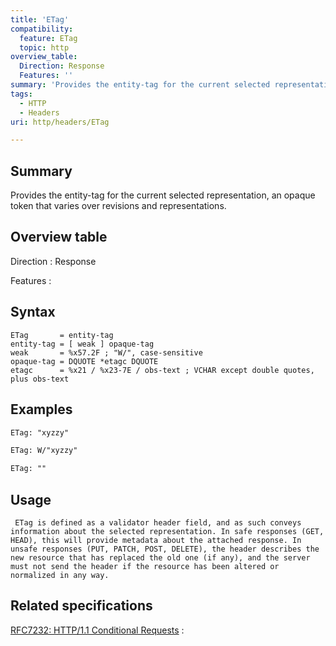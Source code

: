 ```yaml
---
title: 'ETag'
compatibility:
  feature: ETag
  topic: http
overview_table:
  Direction: Response
  Features: ''
summary: 'Provides the entity-tag for the current selected representation, an opaque token that varies over revisions and representations.'
tags:
  - HTTP
  - Headers
uri: http/headers/ETag

---
```

## Summary

Provides the entity-tag for the current selected representation, an opaque token that varies over revisions and representations.

## Overview table

Direction
:   Response

Features
:

## Syntax

    ETag       = entity-tag
    entity-tag = [ weak ] opaque-tag
    weak       = %x57.2F ; "W/", case-sensitive
    opaque-tag = DQUOTE *etagc DQUOTE
    etagc      = %x21 / %x23-7E / obs-text ; VCHAR except double quotes, plus obs-text

## Examples

``` html
ETag: "xyzzy"
```

``` html
ETag: W/"xyzzy"
```

``` html
ETag: ""
```

## Usage

     ETag is defined as a validator header field, and as such conveys information about the selected representation. In safe responses (GET, HEAD), this will provide metadata about the attached response. In unsafe responses (PUT, PATCH, POST, DELETE), the header describes the new resource that has replaced the old one (if any), and the server must not send the header if the resource has been altered or normalized in any way.

## Related specifications

[RFC7232: HTTP/1.1 Conditional Requests](http://tools.ietf.org/html/rfc7232#section-2.3)
:

